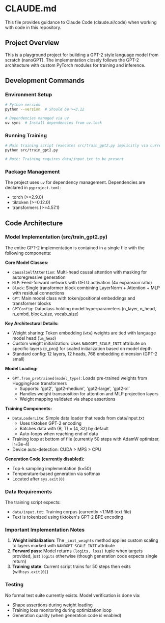# CLAUDE.md

This file provides guidance to Claude Code (claude.ai/code) when working with code in this repository.

## Project Overview

This is a playground project for building a GPT-2 style language model from scratch (nanoGPT). The implementation closely follows the GPT-2 architecture with custom PyTorch modules for training and inference.

## Development Commands

### Environment Setup
```bash
# Python version
python --version  # Should be >=3.12

# Dependencies managed via uv
uv sync  # Install dependencies from uv.lock
```

### Running Training
```bash
# Main training script (executes src/train_gpt2.py implicitly via current setup)
python src/train_gpt2.py

# Note: Training requires data/input.txt to be present
```

### Package Management
The project uses `uv` for dependency management. Dependencies are declared in `pyproject.toml`:
- torch (>=2.9.0)
- tiktoken (>=0.12.0)
- transformers (>=4.57.1)

## Code Architecture

### Model Implementation (src/train_gpt2.py)

The entire GPT-2 implementation is contained in a single file with the following components:

**Core Model Classes:**
- `CausalSelfAttention`: Multi-head causal attention with masking for autoregressive generation
- `MLP`: Feed-forward network with GELU activation (4x expansion ratio)
- `Block`: Single transformer block combining LayerNorm + Attention + MLP with residual connections
- `GPT`: Main model class with token/positional embeddings and transformer blocks
- `GPTConfig`: Dataclass holding model hyperparameters (n_layer, n_head, n_embd, block_size, vocab_size)

**Key Architectural Details:**
- Weight sharing: Token embedding (`wte`) weights are tied with language model head (`lm_head`)
- Custom weight initialization: Uses `NANOGPT_SCALE_INIT` attribute on specific layers (c_proj) for scaled initialization based on model depth
- Standard config: 12 layers, 12 heads, 768 embedding dimension (GPT-2 small)

**Model Loading:**
- `GPT.from_pretrained(model_type)`: Loads pre-trained weights from HuggingFace transformers
  - Supports: 'gpt2', 'gpt2-medium', 'gpt2-large', 'gpt2-xl'
  - Handles weight transposition for attention and MLP projection layers
  - Weight mapping validated via shape assertions

**Training Components:**
- `DataLoaderLite`: Simple data loader that reads from data/input.txt
  - Uses tiktoken GPT-2 encoding
  - Batches data with (B, T) = (4, 32) by default
  - Auto-loops when reaching end of data
- Training loop at bottom of file (currently 50 steps with AdamW optimizer, lr=3e-4)
- Device auto-detection: CUDA > MPS > CPU

**Generation Code (currently disabled):**
- Top-k sampling implementation (k=50)
- Temperature-based generation via softmax
- Located after `sys.exit(0)`

### Data Requirements

The training script expects:
- `data/input.txt`: Training corpus (currently ~1.1MB text file)
- Text is tokenized using tiktoken's GPT-2 BPE encoding

### Important Implementation Notes

1. **Weight initialization**: The `_init_weights` method applies custom scaling to layers marked with `NANOGPT_SCALE_INIT` attribute
2. **Forward pass**: Model returns `(logits, loss)` tuple when targets provided, just `logits` otherwise (though generation code expects single return)
3. **Training state**: Current script trains for 50 steps then exits (with`sys.exit(0)`)

### Testing

No formal test suite currently exists. Model verification is done via:
- Shape assertions during weight loading
- Training loss monitoring during optimization loop
- Generation quality (when generation code is enabled)
